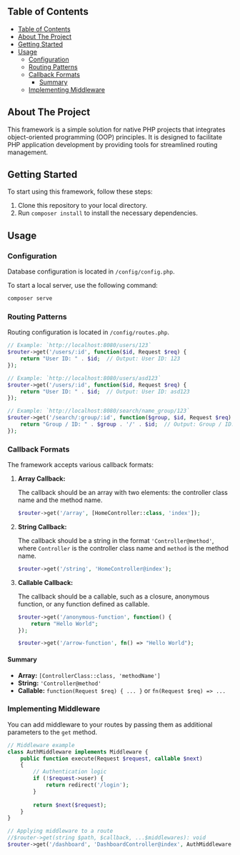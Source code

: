 ## Table of Contents

- [Table of Contents](#table-of-contents)
- [About The Project](#about-the-project)
- [Getting Started](#getting-started)
- [Usage](#usage)
  - [Configuration](#configuration)
  - [Routing Patterns](#routing-patterns)
  - [Callback Formats](#callback-formats)
    - [Summary](#summary)
  - [Implementing Middleware](#implementing-middleware)

## About The Project

This framework is a simple solution for native PHP projects that integrates object-oriented programming (OOP) principles. It is designed to facilitate PHP application development by providing tools for streamlined routing management.

## Getting Started

To start using this framework, follow these steps:

1. Clone this repository to your local directory.
2. Run `composer install` to install the necessary dependencies.

## Usage

### Configuration
Database configuration is located in `/config/config.php`.

To start a local server, use the following command:

```bash
composer serve
```

### Routing Patterns
Routing configuration is located in `/config/routes.php`.

```php
// Example: `http://localhost:8080/users/123`
$router->get('/users/:id', function($id, Request $req) {
    return "User ID: " . $id;  // Output: User ID: 123
});

// Example: `http://localhost:8080/users/asd123`
$router->get('/users/:id', function($id, Request $req) {
    return "User ID: " . $id;  // Output: User ID: asd123
});

// Example: `http://localhost:8080/search/name_group/123`
$router->get('/search/:group/:id', function($group, $id, Request $req) {
    return "Group / ID: " . $group . '/' . $id;  // Output: Group / ID: name_group/123
});
```

### Callback Formats

The framework accepts various callback formats:

1. **Array Callback:**

    The callback should be an array with two elements: the controller class name and the method name.

    ```php
    $router->get('/array', [HomeController::class, 'index']);
    ```

2. **String Callback:**

    The callback should be a string in the format `'Controller@method'`, where `Controller` is the controller class name and `method` is the method name.

    ```php
    $router->get('/string', 'HomeController@index');
    ```

3. **Callable Callback:**

    The callback should be a callable, such as a closure, anonymous function, or any function defined as callable.

    ```php
    $router->get('/anonymous-function', function() {
        return "Hello World";
    });
    
    $router->get('/arrow-function', fn() => "Hello World");
    ```

#### Summary

- **Array:** `[ControllerClass::class, 'methodName']`
- **String:** `'Controller@method'`
- **Callable:** `function(Request $req) { ... }` or `fn(Request $req) => ...`

### Implementing Middleware

You can add middleware to your routes by passing them as additional parameters to the `get` method.

```php
// Middleware example
class AuthMiddleware implements Middleware {
    public function execute(Request $request, callable $next)
    {
        // Authentication logic
        if (!$request->user) {
            return redirect('/login');
        }
        
        return $next($request);
    }
}

// Applying middleware to a route
//$router->get(string $path, $callback, ...$middlewares): void
$router->get('/dashboard', 'DashboardController@index', AuthMiddleware::class);
```